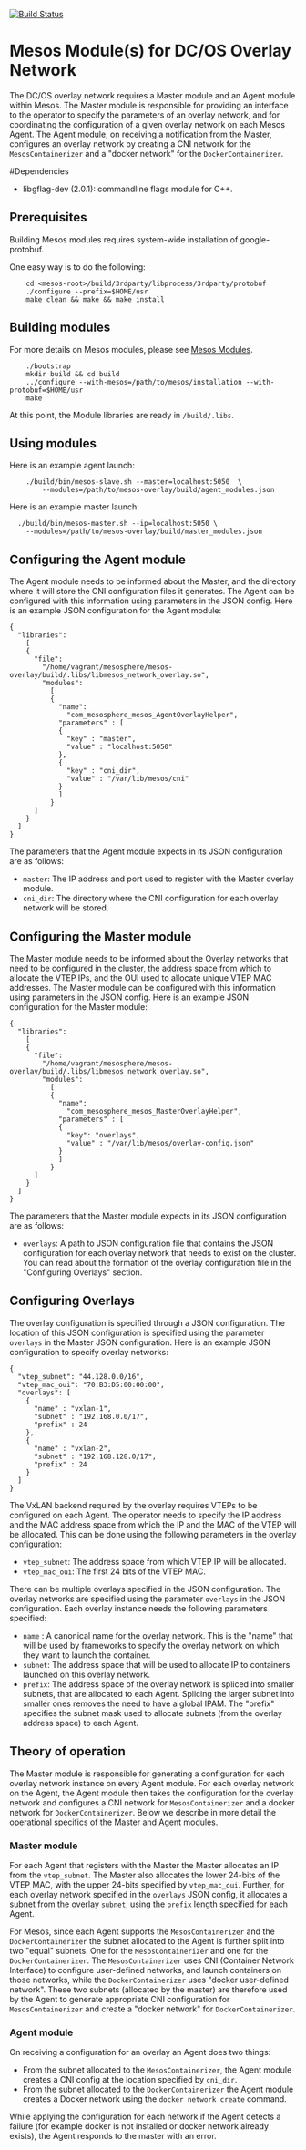 [![Build Status](https://jenkins.mesosphere.com/service/jenkins/job/mesos-overlay-modules/badge/icon)](https://jenkins.mesosphere.com/service/jenkins/job/mesos-overlay-modules)

# Mesos Module(s) for DC/OS Overlay Network
The DC/OS overlay network requires a Master module and an Agent module
within Mesos. The Master module is responsible for providing an
interface to the operator to specify the parameters of an overlay
network, and for coordinating the configuration of a given overlay
network on each Mesos Agent. The Agent module, on receiving a
notification from the Master, configures an overlay network by
creating a CNI network for the `MesosContainerizer` and a "docker
network" for the `DockerContainerizer`.

#Dependencies
* libgflag-dev (2.0.1): commandline flags module for C++.


## Prerequisites

Building Mesos modules requires system-wide installation of google-protobuf.

One easy way is to do the following:

```
    cd <mesos-root>/build/3rdparty/libprocess/3rdparty/protobuf
    ./configure --prefix=$HOME/usr
    make clean && make && make install
```

## Building modules
For more details on Mesos modules, please see
[Mesos Modules](http://mesos.apache.org/documentation/latest/modules/).

```
    ./bootstrap
    mkdir build && cd build
    ../configure --with-mesos=/path/to/mesos/installation --with-protobuf=$HOME/usr
    make
```

At this point, the Module libraries are ready in `/build/.libs`.

## Using modules

Here is an example agent launch:

```
    ./build/bin/mesos-slave.sh --master=localhost:5050  \
        --modules=/path/to/mesos-overlay/build/agent_modules.json
```

Here is an example master launch:
```
  ./build/bin/mesos-master.sh --ip=localhost:5050 \
    --modules=/path/to/mesos-overlay/build/master_modules.json
```

## Configuring the Agent module
The Agent module needs to be informed about the Master, and the
directory where it will store the CNI configuration files it
generates. The Agent can be configured with this information using
parameters in the JSON config. Here is an example JSON configuration
for the Agent module:
```
{
  "libraries":
    [
    {
      "file":
        "/home/vagrant/mesosphere/mesos-overlay/build/.libs/libmesos_network_overlay.so",
        "modules":
          [
          {
            "name":
              "com_mesosphere_mesos_AgentOverlayHelper",
            "parameters" : [
            {
              "key" : "master",
              "value" : "localhost:5050"
            },
            {
              "key" : "cni_dir",
              "value" : "/var/lib/mesos/cni"
            }
            ]
          }
      ]
    }
  ]
}
```
The parameters that the Agent module expects in its JSON configuration
are as follows:
* `master`: The IP address and port used to register with the Master overlay module.
* `cni_dir`: The directory where the CNI configuration for each overlay network will be stored.

## Configuring the Master module
The Master module needs to be informed about the Overlay networks that
need to be configured in the cluster, the address space from which to
allocate the VTEP IPs, and the OUI used to allocate unique VTEP MAC
addresses. The Master module can be configured with this information
using parameters in the JSON config. Here is an example JSON
configuration for the Master module:
```
{
  "libraries":
    [
    {
      "file":
        "/home/vagrant/mesosphere/mesos-overlay/build/.libs/libmesos_network_overlay.so",
        "modules":
          [
          {
            "name":
              "com_mesosphere_mesos_MasterOverlayHelper",
            "parameters" : [
            {
              "key": "overlays",
              "value" : "/var/lib/mesos/overlay-config.json"
            }
            ]
          }
      ]
    }
  ]
}
```

The parameters that the Master module expects in its JSON
configuration are as follows:
* `overlays`: A path to  JSON configuration file that contains the
JSON configuration for each overlay network that needs to exist on
the cluster. You can read about the formation of the overlay 
configuration file in the "Configuring Overlays" section.


## Configuring Overlays
The overlay configuration is specified through a JSON configuration.
The location of this JSON configuration is specified using the
parameter `overlays` in the Master JSON configuration. Here is an
example JSON configuration to specify overlay networks:

```{.json}
{
  "vtep_subnet": "44.128.0.0/16",
  "vtep_mac_oui": "70:B3:D5:00:00:00",
  "overlays": [
    {
      "name" : "vxlan-1",
      "subnet" : "192.168.0.0/17",
      "prefix" : 24
    },
    {
      "name" : "vxlan-2",
      "subnet" : "192.168.128.0/17",
      "prefix" : 24
    }
  ]
}
```

The VxLAN backend required by the overlay requires VTEPs to be
configured on each Agent. The operator needs to specify the IP address
and the MAC address space from which the IP and the MAC of the VTEP
will be allocated. This can be done using the following parameters in
the overlay configuration:
* `vtep_subnet`: The address space from which VTEP IP will be
allocated.
* `vtep_mac_oui`: The first 24 bits of the VTEP MAC.

There can be multiple overlays specified in the JSON configuration.
The overlay networks are specified using the parameter `overlays` in
the JSON configuration.  Each overlay instance needs the following
parameters specified:
* `name` : A canonical name for the overlay network. This is the
"name" that will be used by frameworks to specify the overlay network
on which they want to launch the container.
* `subnet`: The address space that will be used to allocate IP to
containers launched on this overlay network.
* `prefix`: The address space of the overlay network is spliced into
smaller subnets, that are allocated to each Agent. Splicing the larger
subnet into smaller ones removes the need to have a global IPAM. The
"prefix" specifies the subnet mask used to allocate subnets (from the
overlay address space) to each Agent.


## Theory of operation
The Master module is responsible for generating a configuration for
each overlay network instance on every Agent module.  For each overlay
network on the Agent, the Agent module then takes the configuration
for the overlay network and configures a CNI network for
`MesosContainerizer` and a docker network for `DockerContainerizer`.
Below we describe in more detail the operational specifics of the Master
and Agent modules.


### Master module
For each Agent that registers with the Master the Master allocates an
IP from the `vtep_subnet`. The Master also allocates the lower 24-bits
of the VTEP MAC, with the upper 24-bits specified by `vtep_mac_oui`.
Further, for each overlay network specified in the `overlays` JSON
config, it allocates a subnet from the overlay `subnet`, using the
`prefix` length specified for each Agent. 

For Mesos, since each Agent supports the `MesosContainerizer` and the
`DockerContainerizer` the subnet allocated to the Agent is further
split into two "equal" subnets. One for the `MesosContainerizer` and
one for the `DockerContainerizer`. The `MesosContainerizer` uses CNI
(Container Network Interface) to configure user-defined networks, and
launch containers on those networks, while the `DockerContainerizer`
uses "docker user-defined network". These two subnets (allocated by
the master) are therefore used by the Agent to generate appropriate
CNI configuration for `MesosContainerizer` and create a "docker
network" for `DockerContainerizer`.


### Agent module
On receiving a configuration for an overlay an Agent does two things:
* From the subnet allocated to the `MesosContainerizer`, the Agent module
creates a CNI config at the location specified by `cni_dir`.
* From the subnet allocated to the `DockerContainerizer` the Agent
 module creates a Docker network using the `docker network create`
 command.

While applying the configuration for each network if the Agent detects
a failure (for example docker is not installed or docker network
already exists), the Agent responds to the master with an error.

